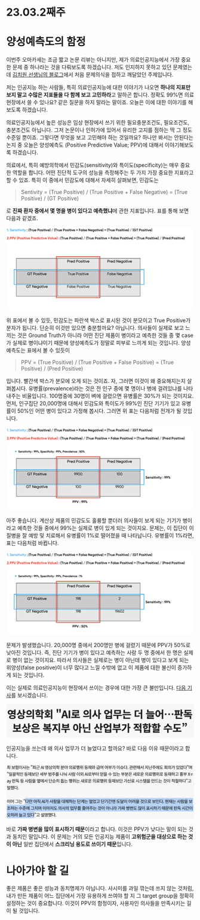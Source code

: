 # 23.03.2째주

# 양성예측도의 함정

이번주 오마카세는 조금 짧고 논문 리뷰는 아니지만, 제가 의료인공지능에서 가장 중요한 문제 중 하나라는 것을 다뤄보도록 하겠습니다. 저도 인지하지 못하고 있던 문제였는데 [김치원 선생님의 블로그](https://thinkout78.wordpress.com/2022/09/27/%ea%b0%81%ec%a2%85-%ea%b2%80%ec%82%ac%ec%9d%98-%ea%b0%80%ec%b9%98-%ed%8f%89%ea%b0%802-%ec%a0%84%eb%9e%b5%ec%a0%81-%eb%b0%a9%ed%96%a5-%ec%84%a4%ec%a0%95/)에서 처음 문제의식을 접하고 깨달았던 주제입니다.

저는 인공지능 하는 사람들, 특히 의료인공지능에 대한 이야기가 나오면 **하나의 지표만 보지 말고 수많은 지표들을 다 함께 보고 고민하라**고 말하곤 합니다. 정확도 99%면 의료 현장에서 쓸 수 있나요? 같은 질문을 하지 말라는 말이죠. 오늘은 이에 대한 이야기를 해 보도록 하겠습니다.

의료인공지능에서 높은 성능은 임상 현장에서 쓰기 위한 필요충분조건도, 필요조건도, 충분조건도 아닙니다. 그저 논문이나 인허가에 있어서 유리한 고지를 점하는 딱 그 정도 수준일 뿐이죠. 그렇다면 무엇을 보고 고민해야 하는 것일까요? 하나만 봐서는 안된다는 논지 중 오늘은 양성예측도 (Positive Predictive Value; PPV)에 대해서 이야기해보도록 하겠습니다.

의료에서, 특히 예방의학에서 민감도(sensitivity)와 특이도(specificity)는 매우 중요한 역할을 합니다. 어떤 진단적 도구의 성능을 측정해주는 두 가지 가장 중요한 지표라고 할 수 있죠. 특히 이 중에서 민감도에 대해서 자세히 살펴보면, 민감도는 

> Sentivity = (True Positive) / (True Positive + False Negative) = (True Positive) / (GT Positive)
> 

로 **진짜 환자 중에서 몇 명을 병이 있다고 예측했냐**에 관한 지표입니다. 표를 통해 보면 다음과 같겠죠.

![스크린샷 2023-03-05 오전 9.01.56.png](/img/omakase2/sen_ppv.png)

위 표에서 볼 수 있듯, 민감도는 파란색 박스로 표시된 것이 분모이고 True Positive가 분자가 됩니다. 단순히 이것만 있으면 충분할까요? 아닙니다. 의사들이 실제로 보고 느끼는 것은 Ground Truth가 아니라 어떤 진단 제품이 병이라고 예측한 것들 중 몇 case가 실제로 병이냐이기 때문에 양성예측도가 정말로 피부로 느끼게 되는 것입니다. 양성예측도는 표에서 볼 수 있듯이

> PPV = (True Positive) / (True Positive + False Positive) = (True Positive) / (Pred Positive)
> 

입니다. 빨간색 박스가 분모에 오게 되는 것이죠. 자, 그러면 이것이 왜 중요해지는지 살펴봅시다. 유병률(prevalence)라는 것은 전 인구 중에 몇 명이나 병에 걸려있냐를 나타내주는 비율입니다. 100명중에 30명이 벼에 걸렸으면 유병률은 30%가 되는 것이지요. 먼저, 인구집단 20,000명에 대해서 민감도와 특이도가 99%인 진단 기기가 있고 유병률이 50%인 어떤 병이 있다고 가정해 봅시다. 그러면 위 표는 다음처럼 전개가 될 것입니다.

![스크린샷 2023-03-05 오전 9.02.00.png](/img/omakase2/high_prev.png)

아주 좋습니다. 계산상 제품의 민감도도 훌륭할 뿐더러 의사들이 보게 되는 기기가 병이라고 예측한 것들 중에서 99%는 실제로 병이 있게 되는 것이지요. 문제는, 이 집단이 이 질병을 잘 예방 및 치료해서 유병률이 1%로 떨어졌을 때 나타납니다. 유병률이 1%라면, 표는 다음처럼 바뀝니다.

![스크린샷 2023-03-05 오전 9.02.03.png](/img/omakase2/low_prev.png)

문제가 발생했습니다. 20,000명 중에서 200명만 병에 걸렸기 때문에 PPV가 50%로 낮아진 것입니다. 즉, 진단 기기가 병이 있다고 예측하는 사람 두 명 중에서 한 명은 실제로 병이 없는 것이지요. 따라서 의사들은 실제로는 병이 아닌데 병이 있다고 보게 되는 위양성(false positive)이 너무 많다고 느낄 수밖에 없고 이 제품에 대한 불신이 증가하게 되는 것입니다.

이는 실제로 의료인공지능이 현장에서 쓰이는 경우에 대한 가장 큰 불만입니다. [다음 기사](https://medigatenews.com/news/3340260962)를 보시겠습니다.

![스크린샷 2023-03-05 오전 9.19.02.png](/img/omakase2/kcr1.png)

인공지능을 쓰는데 왜 의사 업무가 더 늘었다고 할까요? 바로 다음 이유 때문이라고 합니다.

![스크린샷 2023-03-05 오전 9.20.14.png](/img/omakase2/kcr2.png)

바로 **가짜 병변을 많이 표시하기 때문**이라고 합니다. 이것은 PPV가 낮다는 말이 되는 것과 동치인 말입니다. 이 문제는 거의 모든 인공지능 제품이 **고위험군을 대상으로 하는 것이 아닌** 일반 집단에서 **스크리닝 용도로 쓰이기 때문**입니다.

# 나아가야 할 길

좋은 제품은 좋은 성능과 동치명제가 아닙니다. 사시미를 과일 깎는데 쓰지 않는 것처럼, 내가 만든 제품이 어느 집단에서 가장 유용하게 쓰여야 할 지 그 target group을 정확히 설정하는 것이 중요합니다. 이것이 PPV의 함정이자, 사용자인 의사들을 만족시키는 길이 될 것입니다.